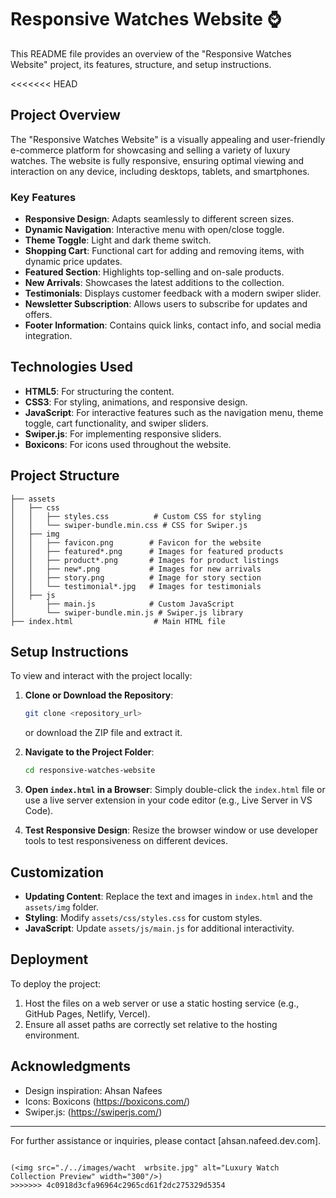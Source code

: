 # Responsive Watches Website ⌚


This README file provides an overview of the "Responsive Watches Website" project, its features, structure, and setup instructions.

<<<<<<< HEAD
## Project Overview

The "Responsive Watches Website" is a visually appealing and user-friendly e-commerce platform for showcasing and selling a variety of luxury watches. The website is fully responsive, ensuring optimal viewing and interaction on any device, including desktops, tablets, and smartphones.

### Key Features

- **Responsive Design**: Adapts seamlessly to different screen sizes.
- **Dynamic Navigation**: Interactive menu with open/close toggle.
- **Theme Toggle**: Light and dark theme switch.
- **Shopping Cart**: Functional cart for adding and removing items, with dynamic price updates.
- **Featured Section**: Highlights top-selling and on-sale products.
- **New Arrivals**: Showcases the latest additions to the collection.
- **Testimonials**: Displays customer feedback with a modern swiper slider.
- **Newsletter Subscription**: Allows users to subscribe for updates and offers.
- **Footer Information**: Contains quick links, contact info, and social media integration.

## Technologies Used

- **HTML5**: For structuring the content.
- **CSS3**: For styling, animations, and responsive design.
- **JavaScript**: For interactive features such as the navigation menu, theme toggle, cart functionality, and swiper sliders.
- **Swiper.js**: For implementing responsive sliders.
- **Boxicons**: For icons used throughout the website.

## Project Structure

```plaintext
├── assets
│   ├── css
│   │   ├── styles.css          # Custom CSS for styling
│   │   └── swiper-bundle.min.css # CSS for Swiper.js
│   ├── img
│   │   ├── favicon.png        # Favicon for the website
│   │   ├── featured*.png      # Images for featured products
│   │   ├── product*.png       # Images for product listings
│   │   ├── new*.png           # Images for new arrivals
│   │   ├── story.png          # Image for story section
│   │   └── testimonial*.jpg   # Images for testimonials
│   ├── js
│       ├── main.js            # Custom JavaScript
│       └── swiper-bundle.min.js # Swiper.js library
├── index.html                  # Main HTML file
```

## Setup Instructions

To view and interact with the project locally:

1. **Clone or Download the Repository**:

   ```bash
   git clone <repository_url>
   ```

   or download the ZIP file and extract it.

2. **Navigate to the Project Folder**:

   ```bash
   cd responsive-watches-website
   ```

3. **Open `index.html` in a Browser**:
   Simply double-click the `index.html` file or use a live server extension in your code editor (e.g., Live Server in VS Code).

4. **Test Responsive Design**:
   Resize the browser window or use developer tools to test responsiveness on different devices.

## Customization

- **Updating Content**: Replace the text and images in `index.html` and the `assets/img` folder.
- **Styling**: Modify `assets/css/styles.css` for custom styles.
- **JavaScript**: Update `assets/js/main.js` for additional interactivity.

## Deployment

To deploy the project:

1. Host the files on a web server or use a static hosting service (e.g., GitHub Pages, Netlify, Vercel).
2. Ensure all asset paths are correctly set relative to the hosting environment.

## Acknowledgments

- Design inspiration: Ahsan Nafees
- Icons: Boxicons (https://boxicons.com/)
- Swiper.js: (https://swiperjs.com/)

---

For further assistance or inquiries, please contact [ahsan.nafeed.dev.com].

```

(<img src="./../images/wacht  wrbsite.jpg" alt="Luxury Watch Collection Preview" width="300"/>)
>>>>>>> 4c0918d3cfa96964c2965cd61f2dc275329d5354
